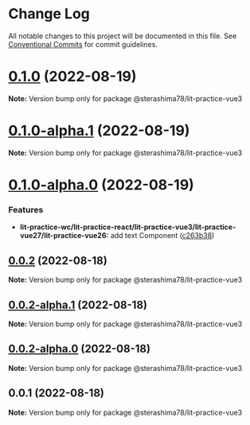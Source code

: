 # Change Log

All notable changes to this project will be documented in this file.
See [Conventional Commits](https://conventionalcommits.org) for commit guidelines.

# [0.1.0](https://github.com/sterashima78/lit-practice/compare/v0.1.0-alpha.1...v0.1.0) (2022-08-19)

**Note:** Version bump only for package @sterashima78/lit-practice-vue3

# [0.1.0-alpha.1](https://github.com/sterashima78/lit-practice/compare/v0.1.0-alpha.0...v0.1.0-alpha.1) (2022-08-19)

**Note:** Version bump only for package @sterashima78/lit-practice-vue3

# [0.1.0-alpha.0](https://github.com/sterashima78/lit-practice/compare/v0.0.2...v0.1.0-alpha.0) (2022-08-19)

### Features

- **lit-practice-wc/lit-practice-react/lit-practice-vue3/lit-practice-vue27/lit-practice-vue26:** add text Component ([c263b38](https://github.com/sterashima78/lit-practice/commit/c263b389440f3b3bbcdfd4acb4b59b397084221e))

## [0.0.2](https://github.com/sterashima78/lit-practice/compare/v0.0.2-alpha.1...v0.0.2) (2022-08-18)

**Note:** Version bump only for package @sterashima78/lit-practice-vue3

## [0.0.2-alpha.1](https://github.com/sterashima78/lit-practice/compare/v0.0.2-alpha.0...v0.0.2-alpha.1) (2022-08-18)

**Note:** Version bump only for package @sterashima78/lit-practice-vue3

## [0.0.2-alpha.0](https://github.com/sterashima78/lit-practice/compare/v0.0.1...v0.0.2-alpha.0) (2022-08-18)

**Note:** Version bump only for package @sterashima78/lit-practice-vue3

## 0.0.1 (2022-08-18)

**Note:** Version bump only for package @sterashima78/lit-practice-vue3
